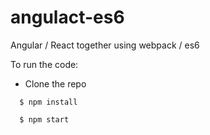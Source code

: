 # angulact-es6
Angular / React together using webpack / es6

To run the code:
- Clone the repo
```
  $ npm install
```
```
  $ npm start
```


